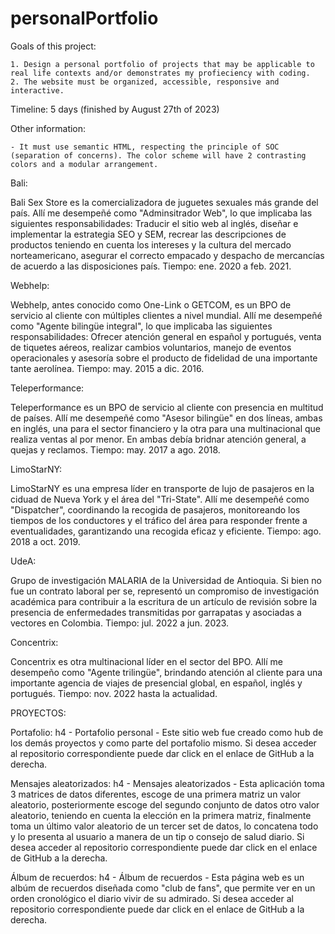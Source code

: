 # personalPortfolio

Goals of this project:

    1. Design a personal portfolio of projects that may be applicable to real life contexts and/or demonstrates my profieciency with coding.
    2. The website must be organized, accessible, responsive and interactive.

Timeline: 5 days (finished by August 27th of 2023)

Other information:

    - It must use semantic HTML, respecting the principle of SOC (separation of concerns). The color scheme will have 2 contrasting colors and a modular arrangement.


Bali:

Bali Sex Store es la comercializadora de juguetes sexuales más grande del país. Allí me desempeñé como "Adminsitrador Web", lo que implicaba las siguientes responsabilidades: Traducir el sitio web al inglés, diseñar e implementar la estrategia SEO y SEM, recrear las descripciones de productos teniendo en cuenta los intereses y la cultura del mercado norteamericano, asegurar el correcto empacado y despacho de mercancías de acuerdo a las disposiciones país. Tiempo: ene. 2020 a feb. 2021.

Webhelp:

Webhelp, antes conocido como One-Link o GETCOM, es un BPO de servicio al cliente con múltiples clientes a nivel mundial. Allí me desempeñé como "Agente bilingüe integral", lo que implicaba las siguientes responsabilidades: Ofrecer atención general en español y portugués, venta de tiquetes aéreos, realizar cambios voluntarios, manejo de eventos operacionales y asesoría sobre el producto de fidelidad de una importante tante aerolínea. Tiempo: may. 2015 a dic. 2016.

Teleperformance:

Teleperformance es un BPO de servicio al cliente con presencia en multitud de países.  Allí me desempeñé como "Asesor bilingüe" en dos líneas, ambas en inglés, una para el sector financiero y la otra para una multinacional que realiza ventas al por menor. En ambas debía bridnar atención general, a quejas y reclamos. Tiempo: may. 2017 a ago. 2018.

LimoStarNY:

LimoStarNY es una empresa líder en transporte de lujo de pasajeros en la ciduad de Nueva York y el área del "Tri-State". Allí me desempeñé como "Dispatcher", coordinando la recogida de pasajeros, monitoreando los tiempos de los conductores y el tráfico del área para responder frente a eventualidades, garantizando una recogida eficaz y eficiente. Tiempo: ago. 2018 a oct. 2019.

UdeA:

Grupo de investigación MALARIA de la Universidad de Antioquia. Si bien no fue un contrato laboral per se, representó un compromiso de investigación académica para contribuir a la escritura de un artículo de revisión sobre la presencia de enfermedades transmitidas por garrapatas y asociadas a vectores en Colombia. Tiempo: jul. 2022 a jun. 2023.

Concentrix:

Concentrix es otra multinacional líder en el sector del BPO. Allí me desempeño como "Agente trilingüe", brindando atención al cliente para una importante agencia de viajes de presencial global, en español, inglés y portugués. Tiempo: nov. 2022 hasta la actualidad.


PROYECTOS:

Portafolio: h4 - Portafolio personal - Este sitio web fue creado como hub de los demás proyectos y como parte del portafolio mismo. Si desea acceder al repositorio correspondiente puede dar click en el enlace de GitHub a la derecha.

Mensajes aleatorizados: h4 - Mensajes aleatorizados - Esta aplicación toma 3 matrices de datos diferentes, escoge de una primera matriz un valor aleatorio, posteriormente escoge del segundo conjunto de datos otro valor aleatorio, teniendo en cuenta la elección en la primera matriz, finalmente toma un último valor aleatorio de un tercer set de datos, lo concatena todo y lo presenta al usuario a manera de un tip o consejo de salud diario. Si desea acceder al repositorio correspondiente puede dar click en el enlace de GitHub a la derecha.

Álbum de recuerdos: h4 - Álbum de recuerdos - Esta página web es un albúm de recuerdos diseñada como "club de fans", que permite ver en un orden cronológico el diario vivir de su admirado. Si desea acceder al repositorio correspondiente puede dar click en el enlace de GitHub a la derecha.

